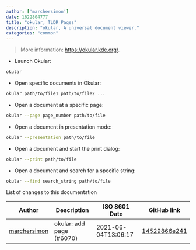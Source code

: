 ```yaml
---
author: ['marchersimon']
date: 1622804777
title: "okular, TLDR Pages"
description: "okular, A universal document viewer."
categories: "common"
---
```

> More information: <https://okular.kde.org/>.

- Launch Okular:

```bash
okular
```

- Open specific documents in Okular:

```bash
okular path/to/file1 path/to/file2 ...
```

- Open a document at a specific page:

```bash
okular --page page_number path/to/file
```

- Open a document in presentation mode:

```bash
okular --presentation path/to/file
```

- Open a document and start the print dialog:

```bash
okular --print path/to/file
```

- Open a document and search for a specific string:

```bash
okular --find search_string path/to/file
```
List of changes to this documentation


Author | Description | ISO 8601 Date | GitHub link
------|-----|-----|-----
[marchersimon](mailto:50295997+marchersimon@users.noreply.github.com) | okular: add page (#6070) | 2021-06-04T13:06:17 | [14529866e241](https://github.com/tldr-pages/tldr/commit/14529866e24159e6d4ef64d29b9a7c00e8b285bd)

